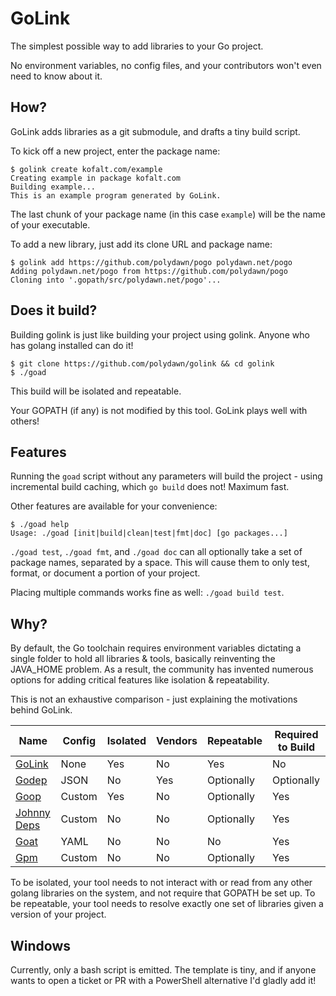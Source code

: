 # GoLink

The simplest possible way to add libraries to your Go project.

No environment variables, no config files, and your contributors won't even need to know about it.

## How?

GoLink adds libraries as a git submodule, and drafts a tiny build script.

To kick off a new project, enter the package name:
```text
$ golink create kofalt.com/example
Creating example in package kofalt.com
Building example...
This is an example program generated by GoLink.
```

The last chunk of your package name (in this case `example`) will be the name of your executable.

To add a new library, just add its clone URL and package name:
```text
$ golink add https://github.com/polydawn/pogo polydawn.net/pogo
Adding polydawn.net/pogo from https://github.com/polydawn/pogo
Cloning into '.gopath/src/polydawn.net/pogo'...
```

## Does it build?

Building golink is just like building your project using golink.
Anyone who has golang installed can do it!
```text
$ git clone https://github.com/polydawn/golink && cd golink
$ ./goad
```

This build will be isolated and repeatable.

Your GOPATH (if any) is not modified by this tool. GoLink plays well with others!

## Features

Running the `goad` script without any parameters will build the project - using incremental build caching, which `go build` does not! Maximum fast.

Other features are available for your convenience:

```text
$ ./goad help
Usage: ./goad [init|build|clean|test|fmt|doc] [go packages...]
```

`./goad test`, `./goad fmt`, and `./goad doc` can all optionally take a set of package names, separated by a space. This will cause them to only test, format, or document a portion of your project.

Placing multiple commands works fine as well: `./goad build test`.

## Why?

By default, the Go toolchain requires environment variables dictating a single folder to hold all libraries & tools, basically reinventing the JAVA_HOME problem. As a result, the community has invented numerous options for adding critical features like isolation & repeatability.

This is not an exhaustive comparison - just explaining the motivations behind GoLink.

Name                                                       | Config | Isolated | Vendors | Repeatable | Required to Build
---------------------------------------------------------- | ------ | -------- | ------- | ---------- | -----------------
[GoLink](https://github.com/polydawn/golink)                 | None   | Yes      | No      | Yes        | No
[Godep](https://github.com/tools/godep)                    | JSON   | No       | Yes     | Optionally | Optionally
[Goop](https://github.com/nitrous-io/goop)                 | Custom | Yes      | No      | Optionally | Yes
[Johnny Deps](https://github.com/VividCortex/johnny-deps)  | Custom | No       | No      | Optionally | Yes
[Goat](https://github.com/mediocregopher/goat)             | YAML   | No       | No      | No         | Yes
[Gpm](https://github.com/pote/gpm)                         | Custom | No       | No      | Optionally | Yes

To be isolated, your tool needs to not interact with or read from any other golang libraries on the system, and not require that GOPATH be set up.
To be repeatable, your tool needs to resolve exactly one set of libraries given a version of your project.

## Windows

Currently, only a bash script is emitted.
The template is tiny, and if anyone wants to open a ticket or PR with a PowerShell alternative I'd gladly add it!
